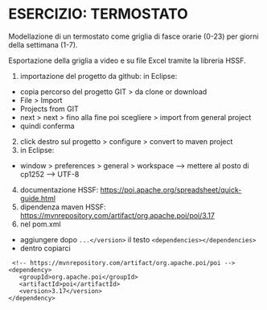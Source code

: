 # ESERCIZIO: TERMOSTATO

Modellazione di un termostato come griglia di fasce orarie (0-23) per giorni della settimana (1-7).

Esportazione della griglia a video e su file Excel tramite la libreria HSSF.

1. importazione del progetto da github: in Eclipse: 
  - copia percorso del progetto GIT > da clone or download
  - File > Import
  - Projects from GIT
  - next > next > fino alla fine poi scegliere > import from general project
  - quindi conferma
2. click destro sul progetto > configure > convert to maven project
3. in Eclipse:
  - window > preferences > general > workspace --> mettere al posto di cp1252 --> UTF-8
  
4. documentazione HSSF: https://poi.apache.org/spreadsheet/quick-guide.html
5. dipendenza maven HSSF: https://mvnrepository.com/artifact/org.apache.poi/poi/3.17
6. nel pom.xml
  - aggiungere dopo 
  ```...</version>``` 
  il testo
  ```<dependencies></dependencies>```
  - dentro copiarci 
 ```
  <!-- https://mvnrepository.com/artifact/org.apache.poi/poi -->
<dependency>
    <groupId>org.apache.poi</groupId>
    <artifactId>poi</artifactId>
    <version>3.17</version>
</dependency>
```

